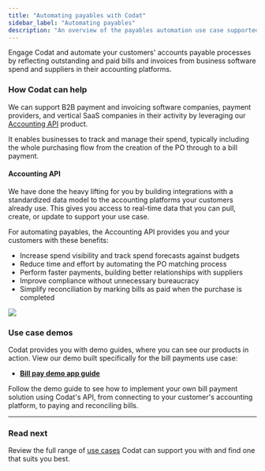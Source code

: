 ```yaml
---
title: "Automating payables with Codat"
sidebar_label: "Automating payables"
description: "An overview of the payables automation use case supported by Codat"
---
```


Engage Codat and automate your customers' accounts payable processes by reflecting outstanding and paid bills and invoices from business software spend and suppliers in their accounting platforms.

### How Codat can help

We can support B2B payment and invoicing software companies, payment providers, and vertical SaaS companies in their activity by leveraging our [Accounting API](/accounting-api/overview) product. 

It enables businesses to track and manage their spend, typically including the whole purchasing flow from the creation of the PO through to a bill payment.

#### Accounting API

We have done the heavy lifting for you by building integrations with a standardized data model to the accounting platforms your customers already use. This gives you access to real-time data that you can pull, create, or update to support your use case.

For automating payables, the Accounting API provides you and your customers with these benefits:

- Increase spend visibility and track spend forecasts against budgets
- Reduce time and effort by automating the PO matching process
- Perform faster payments, building better relationships with suppliers
- Improve compliance without unnecessary bureaucracy
- Simplify reconciliation by marking bills as paid when the purchase is completed

![](/img/use-cases/summary-pages/d0c6b0b7-automating-payables.png)

### Use case demos

Codat provides you with demo guides, where you can see our products in action. View our demo built specifically for the bill payments use case:

- **[Bill pay demo app guide](/guides/bill-pay/introduction)**

Follow the demo guide to see how to implement your own bill payment solution using Codat's API, from connecting to your customer's accounting platform, to paying and reconciling bills.

---

### Read next

Review the full range of [use cases](/usecases/overview) Codat can support you with and find one that suits you best.
